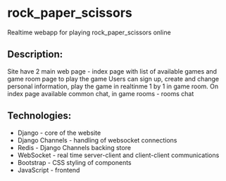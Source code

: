# rock_paper_scissors
Realtime webapp for playing rock_paper_scissors online

## Description:
Site have 2 main web page - index page with list of available games and game room page to play the game
Users can sign up, create and change personal information, play the game in realtinme 1 by 1 in game room.
On index page available common chat, in game rooms - rooms chat 

## Technologies:
- Django - core of the website
- Django Channels - handling of websocket connections
- Redis - Django Channels backing store
- WebSocket - real time server-client and client-client communications
- Bootstrap - CSS styling of components
- JavaScript - frontend
